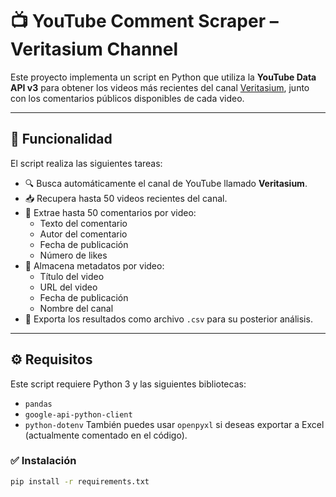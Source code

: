 # 📺 YouTube Comment Scraper – Veritasium Channel

Este proyecto implementa un script en Python que utiliza la **YouTube Data API v3** para obtener los videos más recientes del canal [Veritasium](https://www.youtube.com/user/1veritasium), junto con los comentarios públicos disponibles de cada video.

---

## 🧰 Funcionalidad

El script realiza las siguientes tareas:

- 🔍 Busca automáticamente el canal de YouTube llamado **Veritasium**.
- 📥 Recupera hasta 50 videos recientes del canal.
- 💬 Extrae hasta 50 comentarios por video:
  - Texto del comentario
  - Autor del comentario
  - Fecha de publicación
  - Número de likes
- 🧾 Almacena metadatos por video:
  - Título del video
  - URL del video
  - Fecha de publicación
  - Nombre del canal
- 📄 Exporta los resultados como archivo `.csv` para su posterior análisis.

---

## ⚙️ Requisitos

Este script requiere Python 3 y las siguientes bibliotecas:
- `pandas`
- `google-api-python-client`
- `python-dotenv`
También puedes usar `openpyxl` si deseas exportar a Excel (actualmente comentado en el código).
### ✅ Instalación
```bash
pip install -r requirements.txt